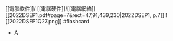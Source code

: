 [[電腦軟件]]/ [[電腦硬件]]/[[電腦網絡]]
[[2022DSEP1.pdf#page=7&rect=47,91,439,230|2022DSEP1, p.7]]
![[2022DSEP1Q27.png]] #flashcard 
- A
<!--ID: 1730701092406-->


